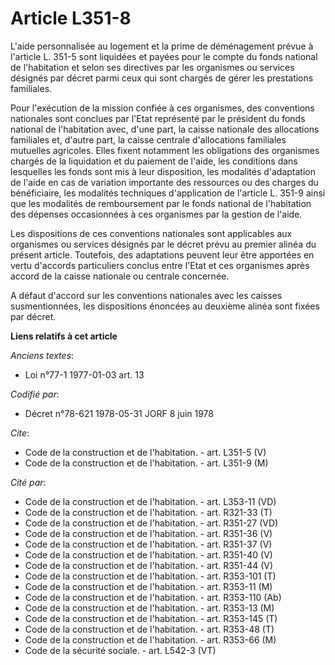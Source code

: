 # Article L351-8

L'aide personnalisée au logement et la prime de déménagement prévue à l'article L. 351-5 sont liquidées et payées pour le
compte du fonds national de l'habitation et selon ses directives par les organismes ou services désignés par décret parmi
ceux qui sont chargés de gérer les prestations familiales.

Pour l'exécution de la mission confiée à ces organismes, des conventions nationales sont conclues par l'Etat représenté par
le président du fonds national de l'habitation avec, d'une part, la caisse nationale des allocations familiales et, d'autre
part, la caisse centrale d'allocations familiales mutuelles agricoles. Elles fixent notamment les obligations des organismes
chargés de la liquidation et du paiement de l'aide, les conditions dans lesquelles les fonds sont mis à leur disposition, les
modalités d'adaptation de l'aide en cas de variation importante des ressources ou des charges du bénéficiaire, les modalités
techniques d'application de l'article L. 351-9 ainsi que les modalités de remboursement par le fonds national de l'habitation
des dépenses occasionnées à ces organismes par la gestion de l'aide.

Les dispositions de ces conventions nationales sont applicables aux organismes ou services désignés par le décret prévu au
premier alinéa du présent article. Toutefois, des adaptations peuvent leur être apportées en vertu d'accords particuliers
conclus entre l'Etat et ces organismes après accord de la caisse nationale ou centrale concernée.

A défaut d'accord sur les conventions nationales avec les caisses susmentionnées, les dispositions énoncées au deuxième
alinéa sont fixées par décret.

**Liens relatifs à cet article**

_Anciens textes_:

  - Loi n°77-1 1977-01-03 art. 13

_Codifié par_:

  - Décret n°78-621 1978-05-31 JORF 8 juin 1978

_Cite_:

  - Code de la construction et de l'habitation. - art. L351-5 (V)
  - Code de la construction et de l'habitation. - art. L351-9 (M)

_Cité par_:

  - Code de la construction et de l'habitation. - art. L353-11 (VD)
  - Code de la construction et de l'habitation. - art. R321-33 (T)
  - Code de la construction et de l'habitation. - art. R351-27 (VD)
  - Code de la construction et de l'habitation. - art. R351-36 (V)
  - Code de la construction et de l'habitation. - art. R351-37 (V)
  - Code de la construction et de l'habitation. - art. R351-40 (V)
  - Code de la construction et de l'habitation. - art. R351-44 (V)
  - Code de la construction et de l'habitation. - art. R353-101 (T)
  - Code de la construction et de l'habitation. - art. R353-11 (M)
  - Code de la construction et de l'habitation. - art. R353-110 (Ab)
  - Code de la construction et de l'habitation. - art. R353-13 (M)
  - Code de la construction et de l'habitation. - art. R353-145 (T)
  - Code de la construction et de l'habitation. - art. R353-48 (T)
  - Code de la construction et de l'habitation. - art. R353-66 (M)
  - Code de la sécurité sociale. - art. L542-3 (VT)
